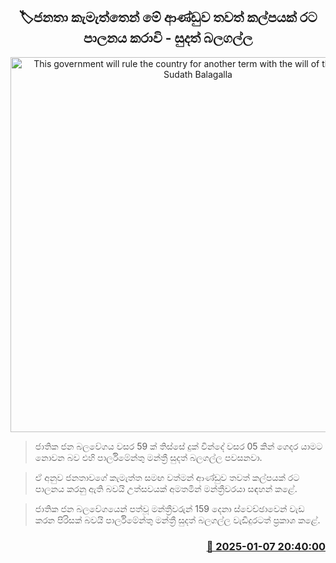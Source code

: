 <p align='center'><b><h2 align='center' title='This government will rule the country for another term with the will of the people - Sudath Balagalla'>🏷ජනතා කැමැත්තෙන් මේ ආණ්ඩුව තවත් කල්පයක් රට පාලනය කරාවි - සුදත් බලගල්ල</h2></b></p>
<p align='center'><img src='https://helakuru.sgp1.cdn.digitaloceanspaces.com/esana/images/lib/sudath-balagalla-new.jpg' width='600' alt='This government will rule the country for another term with the will of the people - Sudath Balagalla'></p>

> ජාතික ජන බලවේගය වසර 59 ක් තිස්සේ දුක් වින්දේ වසර 05 කින් ගෙදර යාමට නොවන බව එහි පාර්ලිමේන්තු මන්ත්‍රී සුදත් බලගල්ල පවසනවා.

> ඒ අනුව ජනතාවගේ කැමැත්ත සමඟ වත්මන් ආණ්ඩුව තවත් කල්පයක් රට පාලනය කරනු ඇති බවයි උත්සවයක් අමතමින් මන්ත්‍රීවරයා සඳහන් කළේ.

> ජාතික ජන බලවේගයෙන් පත්වූ මන්ත්‍රීවරුන් 159 දෙනා ස්වෙච්ඡාවෙන් වැඩ කරන පිරිසක් බවයි පාර්ලිමේන්තු මන්ත්‍රී සුදත් බලගල්ල වැඩිදුරටත් ප්‍රකාශ කළේ. 



<h3 align='right'><a href='https://www.helakuru.lk/esana/p/106394/'>📅 2025-01-07 20:40:00</a></h3>

